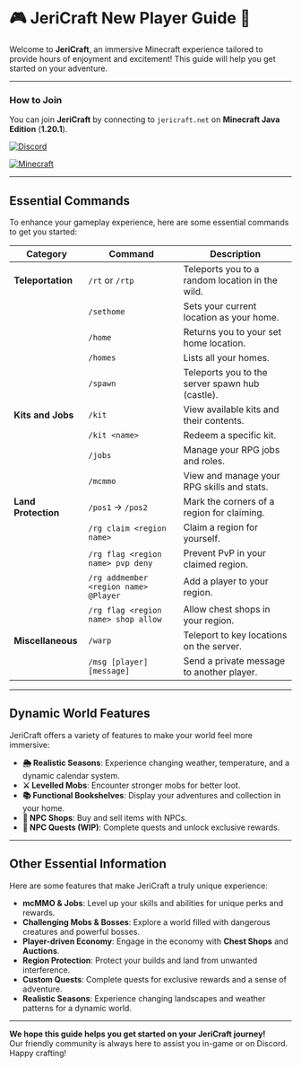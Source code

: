 # 🎮 JeriCraft New Player Guide 🌟

Welcome to **JeriCraft**, an immersive Minecraft experience tailored to provide hours of enjoyment and excitement! This
guide will help you get started on your adventure.

---

### **How to Join**

You can join **JeriCraft** by connecting to `jericraft.net` on **Minecraft Java Edition** (**1.20.1**).

[![Discord](https://img.shields.io/badge/Discord-Join_Our_Server-7289DA?style=for-the-badge&logo=discord)](https://discord.gg/wuVcM9AZrr)

[![Minecraft](https://img.shields.io/badge/Minecraft-1.20.1-00AF54?style=for-the-badge&logo=curseforge)](jericraft.net)

---

## **Essential Commands**

To enhance your gameplay experience, here are some essential commands to get you started:

| **Category**        | **Command**                           | **Description**                                                     |
|---------------------|---------------------------------------|---------------------------------------------------------------------|
| **Teleportation**   | `/rt` or `/rtp`                       | Teleports you to a random location in the wild.                     |
|                     | `/sethome`                            | Sets your current location as your home.                            |
|                     | `/home`                               | Returns you to your set home location.                              |
|                     | `/homes`                              | Lists all your homes.                                               |
|                     | `/spawn`                              | Teleports you to the server spawn hub (castle).                     |
| **Kits and Jobs**   | `/kit`                                | View available kits and their contents.                             |
|                     | `/kit <name>`                         | Redeem a specific kit.                                              |
|                     | `/jobs`                               | Manage your RPG jobs and roles.                                     |
|                     | `/mcmmo`                              | View and manage your RPG skills and stats.                          |
| **Land Protection** | `/pos1` → `/pos2`                     | Mark the corners of a region for claiming.                          |
|                     | `/rg claim <region name>`             | Claim a region for yourself.                                        |
|                     | `/rg flag <region name> pvp deny`     | Prevent PvP in your claimed region.                                 |
|                     | `/rg addmember <region name> @Player` | Add a player to your region.                                        |
|                     | `/rg flag <region name> shop allow`   | Allow chest shops in your region.                                   |
| **Miscellaneous**   | `/warp`                               | Teleport to key locations on the server.                            |
|                     | `/msg [player] [message]`             | Send a private message to another player.                           |

---

## **Dynamic World Features**

JeriCraft offers a variety of features to make your world feel more immersive:

- **🌦️ Realistic Seasons**: Experience changing weather, temperature, and a dynamic calendar system.
- **⚔️ Levelled Mobs**: Encounter stronger mobs for better loot.
- **📚 Functional Bookshelves**: Display your adventures and collection in your home.
- **🛒 NPC Shops**: Buy and sell items with NPCs.
- **📜 NPC Quests (WIP)**: Complete quests and unlock exclusive rewards.

---

## **Other Essential Information**

Here are some features that make JeriCraft a truly unique experience:

- **mcMMO & Jobs**: Level up your skills and abilities for unique perks and rewards.
- **Challenging Mobs & Bosses**: Explore a world filled with dangerous creatures and powerful bosses.
- **Player-driven Economy**: Engage in the economy with **Chest Shops** and **Auctions**.
- **Region Protection**: Protect your builds and land from unwanted interference.
- **Custom Quests**: Complete quests for exclusive rewards and a sense of adventure.
- **Realistic Seasons**: Experience changing landscapes and weather patterns for a dynamic world.

---

**We hope this guide helps you get started on your JeriCraft journey!**  
Our friendly community is always here to assist you in-game or on Discord. Happy crafting!